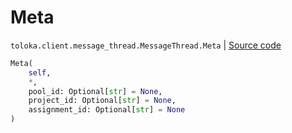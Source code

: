 # Meta
`toloka.client.message_thread.MessageThread.Meta` | [Source code](https://github.com/Toloka/toloka-kit/blob/v1.0.1/src/client/message_thread.py#L116)

```python
Meta(
    self,
    *,
    pool_id: Optional[str] = None,
    project_id: Optional[str] = None,
    assignment_id: Optional[str] = None
)
```

